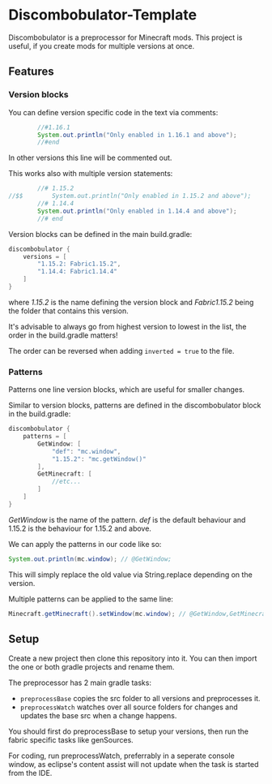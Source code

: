 # Discombobulator-Template
Discombobulator is a preprocessor for Minecraft mods. This project is useful, if you create mods for multiple versions at once.

## Features
### Version blocks
You can define version specific code in the text via comments:

```java
		//#1.16.1
		System.out.println("Only enabled in 1.16.1 and above");
		//#end
```

In other versions this line will be commented out.

This works also with multiple version statements:
```java
		//# 1.15.2
//$$		System.out.println("Only enabled in 1.15.2 and above");
		//# 1.14.4
		System.out.println("Only enabled in 1.14.4 and above");
		//# end
```

Version blocks can be defined in the main build.gradle:

```groovy
discombobulator {
	versions = [
		"1.15.2: Fabric1.15.2",
		"1.14.4: Fabric1.14.4"
	]
}
```
where *1.15.2* is the name defining the version block and *Fabric1.15.2* being the folder that contains this version.

It's advisable to always go from highest version to lowest in the list, the order in the build.gradle matters!

The order can be reversed when adding `inverted = true` to the file.

### Patterns
Patterns one line version blocks, which are useful for smaller changes.

Similar to version blocks, patterns are defined in the discombobulator block in the build.gradle:
```groovy
discombobulator {
	patterns = [
		GetWindow: [
			"def": "mc.window",
			"1.15.2": "mc.getWindow()"
		],
		GetMinecraft: [
			//etc...
		]
	]
}
```
*GetWindow* is the name of the pattern. *def* is the default behaviour and 1.15.2 is the behaviour for 1.15.2 and above.

We can apply the patterns in our code like so:

```java
System.out.println(mc.window); // @GetWindow;
```
This will simply replace the old value via String.replace depending on the version.

Multiple patterns can be applied to the same line:

```java
Minecraft.getMinecraft().setWindow(mc.window); // @GetWindow,GetMinecraft;
```

## Setup
Create a new project then clone this repository into it. You can then import the one or both gradle projects and rename them.

The preprocessor has 2 main gradle tasks:
- `preprocessBase` copies the src folder to all versions and preprocesses it.
- `preprocessWatch` watches over all source folders for changes and updates the base src when a change happens.

You should first do preprocessBase to setup your versions, then run the fabric specific tasks like genSources.

For coding, run preprocessWatch, preferrably in a seperate console window, as eclipse's content assist will not update when the task is started from the IDE.

